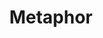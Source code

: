 ---
types: "word"

title: "Metaphor"

categories: ['']

tags: ['Metaphor']

arabic: 'المجاز'

arexps: []

enwords: ['Metaphor']

enexps: []

arlexicons: 'ج'

enlexicons: 'M'

authors: ['Ruqayya Roshdy']

translators: ['']

citations: 'العربية والذكاء الاصطناعي'

sources: 'مركز الملك عبدالله بن عبدالعزيز الدولي لخدمة اللغة العربية'

word: "true"

slug: ""
---